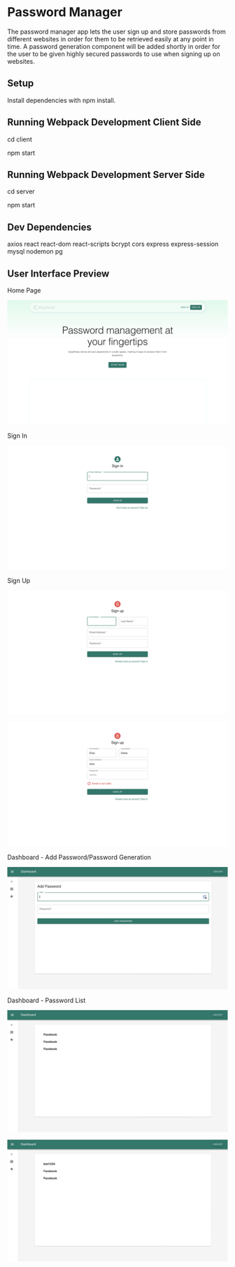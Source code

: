 # Password Manager

The password manager app lets the user sign up and store passwords from different websites in order for them to be retrieved easily at any point in time. A password generation component will be added shortly in order for the user to be given highly secured passwords to use when signing up on websites.

## Setup

Install dependencies with npm install.

## Running Webpack Development Client Side

cd client

npm start

## Running Webpack Development Server Side

cd server

npm start

## Dev Dependencies

axios
react
react-dom
react-scripts
bcrypt
cors
express
express-session
mysql
nodemon
pg

## User Interface Preview

Home Page

![Home Page](https://github.com/egalea504/password-gen/blob/b55b38a93643213575e91caafc29689e19dff3a1/media/Password%20Manager_Home%20Page.png)

Sign In

![Sign In](https://github.com/egalea504/password-gen/blob/b55b38a93643213575e91caafc29689e19dff3a1/media/Password%20Manager_Sign%20In.png)

Sign Up

![Sign Up](https://github.com/egalea504/password-gen/blob/b55b38a93643213575e91caafc29689e19dff3a1/media/Password%20Manager_Sign%20Up.png)

![Sign Up Error Handling](https://github.com/egalea504/password-gen/blob/b55b38a93643213575e91caafc29689e19dff3a1/media/Password%20Manager_Error%20Handling.png)

Dashboard - Add Password/Password Generation

![Add Password](https://github.com/egalea504/password-gen/blob/b55b38a93643213575e91caafc29689e19dff3a1/media/Password%20Manager_Dashboard.png)

Dashboard - Password List

![Website List](https://github.com/egalea504/password-gen/blob/b55b38a93643213575e91caafc29689e19dff3a1/media/Password%20Manager_Password%20List.png)

![Password shown to user](https://github.com/egalea504/password-gen/blob/b55b38a93643213575e91caafc29689e19dff3a1/media/Password%20Manager_Password%20Decryption.png)

